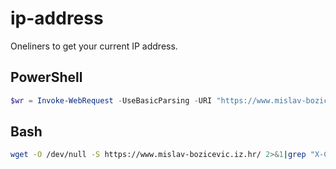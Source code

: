 # ip-address
Oneliners to get your current IP address.

## PowerShell
```powershell
$wr = Invoke-WebRequest -UseBasicParsing -URI "https://www.mislav-bozicevic.iz.hr/"; $wr.Headers["X-Client-Ip-Address"]
```

## Bash
```bash
wget -O /dev/null -S https://www.mislav-bozicevic.iz.hr/ 2>&1|grep "X-Client-Ip-Address"|awk {'print $2'}
```

